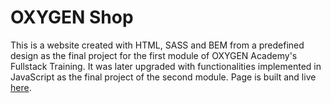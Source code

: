 # OXYGEN Shop
This is a website created with HTML, SASS and BEM from a predefined design as the final project for the first module of OXYGEN Academy's Fullstack Training. It was later upgraded with functionalities implemented in JavaScript as the final project of the second module. Page is built and live [here](https://azerty0220pl.github.io/OxygenShop/).